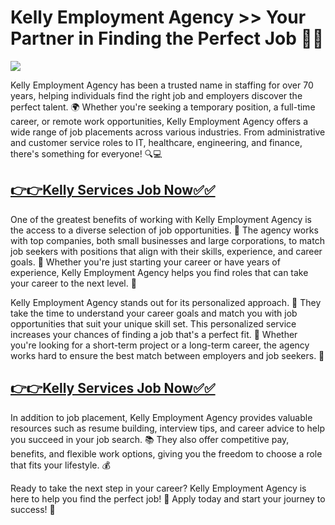 # Kelly Employment Agency >> Your Partner in Finding the Perfect Job 💼✨

![](https://i.imgur.com/DEy2W76.jpeg)

Kelly Employment Agency has been a trusted name in staffing for over 70 years, helping individuals find the right job and employers discover the perfect talent. 🌍 Whether you're seeking a temporary position, a full-time career, or remote work opportunities, 
Kelly Employment Agency offers a wide range of job placements across various industries. From administrative and customer service roles to IT, healthcare, engineering, and finance, there's something for everyone! 🔍💻

## [**👉👉Kelly Services Job Now✅✅**](https://usa-new-jobs.blogspot.com/2025/01/kelly-services-job.html)

One of the greatest benefits of working with Kelly Employment Agency is the access to a diverse selection of job opportunities. 💼 The agency works with top companies, both small businesses and large corporations, to match job seekers with positions that align with their skills, experience, and career goals. 🏢 Whether you're just starting your career or have years of experience, Kelly Employment Agency helps you find roles that can take your career to the next level. 🚀

Kelly Employment Agency stands out for its personalized approach. 🤝 They take the time to understand your career goals and match you with job opportunities that suit your unique skill set. This personalized service increases your chances of finding a job that's a perfect fit. 🧩 Whether you're looking for a short-term project or a long-term career, the agency works hard to ensure the best match between employers and job seekers. 🌟

## [**👉👉Kelly Services Job Now✅✅**](https://usa-new-jobs.blogspot.com/2025/01/kelly-services-job.html)

In addition to job placement, Kelly Employment Agency provides valuable resources such as resume building, interview tips, and career advice to help you succeed in your job search. 📚 They also offer competitive pay, benefits, and flexible work options, giving you the freedom to choose a role that fits your lifestyle. 💰

Ready to take the next step in your career? Kelly Employment Agency is here to help you find the perfect job! 🌱 Apply today and start your journey to success! 👏



